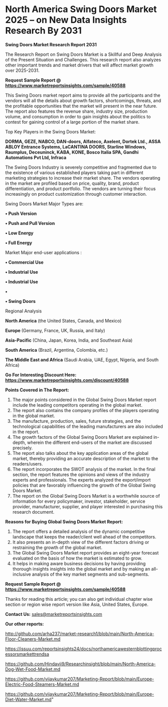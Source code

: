 # North America Swing Doors Market 2025 – on New Data Insights Research By 2031

<strong>Swing Doors Market Research Report 2031</strong>

The Research Report on Swing Doors Market is a Skillful and Deep Analysis of the Present Situation and Challenges. This research report also analyzes other important trends and market drivers that will affect market growth over 2025-2031.

<strong>Request Sample Report @ <a href=https://www.marketreportsinsights.com/sample/40588>https://www.marketreportsinsights.com/sample/40588</a></strong>

This Swing Doors market report aims to provide all the participants and the vendors will all the details about growth factors, shortcomings, threats, and the profitable opportunities that the market will present in the near future. The report also features the revenue share, industry size, production volume, and consumption in order to gain insights about the politics to contest for gaining control of a large portion of the market share.

Top Key Players in the Swing Doors Market:

<strong>DORMA, GEZE, NABCO, DAN-doors, Alfateco, Axelent, Dortek Ltd., ASSA ABLOY Entrance Systems, LaCANTINA DOORS, Starline Windows, Raumplus, Deceuninck, KABA, KONE, Bosco Italia SPA, Gandhi Automations Pvt Ltd, Infraca</strong>

The Swing Doors Industry is severely competitive and fragmented due to the existence of various established players taking part in different marketing strategies to increase their market share. The vendors operating in the market are profiled based on price, quality, brand, product differentiation, and product portfolio. The vendors are turning their focus increasingly on product customization through customer interaction.

Swing Doors Market Major Types are:

<strong>•  Push Version

•  Push and Pull Version

•  Low Energy

•  Full Energy</strong>

Market Major end-user applications :

<strong>•  Commercial Use

•  Industrial Use

•  Industrial Use

•  

•  Swing Doors</strong>

Regional Analysis

</u><strong><b>North America</b></strong> (the United States, Canada, and Mexico)

<strong><b>Europe </b></strong>(Germany, France, UK, Russia, and Italy)

<strong><b>Asia-Pacific</b></strong> (China, Japan, Korea, India, and Southeast Asia)

<strong><b>South America</b></strong> (Brazil, Argentina, Colombia, etc.)

<strong><b>The Middle East and Africa</b></strong> (Saudi Arabia, UAE, Egypt, Nigeria, and South Africa)

<strong>Go For Interesting Discount Here: <a href=https://www.marketreportsinsights.com/discount/40588>https://www.marketreportsinsights.com/discount/40588</a></strong>

<strong>Points Covered in The Report:</strong>
<ol>
  <li>The major points considered in the Global Swing Doors Market report include the leading competitors operating in the global market.</li>
  <li>The report also contains the company profiles of the players operating in the global market.</li>
  <li>The manufacture, production, sales, future strategies, and the technological capabilities of the leading manufacturers are also included in the report.</li>
  <li>The growth factors of the Global Swing Doors Market are explained in-depth, wherein the different end-users of the market are discussed precisely.</li>
  <li>The report also talks about the key application areas of the global market, thereby providing an accurate description of the market to the readers/users.</li>
  <li>The report incorporates the SWOT analysis of the market. In the final section, the report features the opinions and views of the industry experts and professionals. The experts analyzed the export/import policies that are favorably influencing the growth of the Global Swing Doors Market.</li>
  <li>The report on the Global Swing Doors Market is a worthwhile source of information for every policymaker, investor, stakeholder, service provider, manufacturer, supplier, and player interested in purchasing this research document.</li>
</ol>
<strong>Reasons for Buying Global Swing Doors Market Report:</strong>

<ol>
  <li>The report offers a detailed analysis of the dynamic competitive landscape that keeps the reader/client well ahead of the competitors.</li>
  <li>It also presents an in-depth view of the different factors driving or restraining the growth of the global market.</li>
  <li>The Global Swing Doors Market report provides an eight-year forecast evaluated on the basis of how the market is estimated to grow.</li>
  <li>It helps in making aware business decisions by having providing thorough insights insights into the global market and by making an all-inclusive analysis of the key market segments and sub-segments.</li>
</ol>
<strong>Request Sample Report @ <a href=https://www.marketreportsinsights.com/sample/40588>https://www.marketreportsinsights.com/sample/40588</a></strong>


Thanks for reading this article; you can also get individual chapter wise section or region wise report version like Asia, United States, Europe.

<strong>Contact Us:</strong>
sales@marketreportsinsights.com

<strong>Our other reports:</strong>

<a href=http://github.com/arha237/market-research1/blob/main/North-America-Floor-Cleaners-Market.md>http://github.com/arha237/market-research1/blob/main/North-America-Floor-Cleaners-Market.md</a>

<a href=https://issuu.com/reportsinsights24/docs/northamericawesternblottingprocessorsmarkettrendsa>https://issuu.com/reportsinsights24/docs/northamericawesternblottingprocessorsmarkettrendsa</a>

<a href=https://github.com/Hindavii9/Researchinsight/blob/main/North-America-Dog-Wet-Food-Market.md>https://github.com/Hindavii9/Researchinsight/blob/main/North-America-Dog-Wet-Food-Market.md</a>

<a href=https://github.com/vijaykumar207/Marketing-Report/blob/main/Europe-Electric-Food-Steamers-Market.md>https://github.com/vijaykumar207/Marketing-Report/blob/main/Europe-Electric-Food-Steamers-Market.md</a>

<a href=https://github.com/vijaykumar207/Marketing-Report/blob/main/Europe-Diet-Water-Market.md>https://github.com/vijaykumar207/Marketing-Report/blob/main/Europe-Diet-Water-Market.md</a>"
